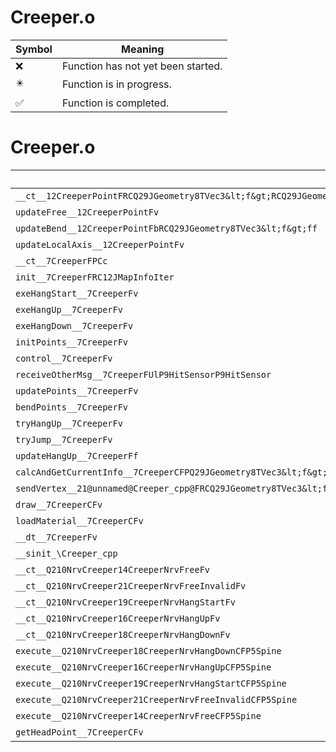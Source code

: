 # Creeper.o
| Symbol | Meaning 
| ------------- | ------------- 
| :x: | Function has not yet been started. 
| :eight_pointed_black_star: | Function is in progress. 
| :white_check_mark: | Function is completed. 


# Creeper.o
| Symbol | Decompiled? |
| ------------- | ------------- |
| `__ct__12CreeperPointFRCQ29JGeometry8TVec3&lt;f&gt;RCQ29JGeometry8TVec3&lt;f&gt;PC12CreeperPoint` | :x: |
| `updateFree__12CreeperPointFv` | :x: |
| `updateBend__12CreeperPointFbRCQ29JGeometry8TVec3&lt;f&gt;ff` | :x: |
| `updateLocalAxis__12CreeperPointFv` | :x: |
| `__ct__7CreeperFPCc` | :x: |
| `init__7CreeperFRC12JMapInfoIter` | :x: |
| `exeHangStart__7CreeperFv` | :x: |
| `exeHangUp__7CreeperFv` | :x: |
| `exeHangDown__7CreeperFv` | :x: |
| `initPoints__7CreeperFv` | :x: |
| `control__7CreeperFv` | :x: |
| `receiveOtherMsg__7CreeperFUlP9HitSensorP9HitSensor` | :x: |
| `updatePoints__7CreeperFv` | :x: |
| `bendPoints__7CreeperFv` | :x: |
| `tryHangUp__7CreeperFv` | :x: |
| `tryJump__7CreeperFv` | :x: |
| `updateHangUp__7CreeperFf` | :x: |
| `calcAndGetCurrentInfo__7CreeperCFPQ29JGeometry8TVec3&lt;f&gt;PQ29JGeometry8TVec3&lt;f&gt;` | :x: |
| `sendVertex__21@unnamed@Creeper_cpp@FRCQ29JGeometry8TVec3&lt;f&gt;RCQ29JGeometry8TVec3&lt;f&gt;RCQ29JGeometry8TVec3&lt;f&gt;ffUlff` | :x: |
| `draw__7CreeperCFv` | :x: |
| `loadMaterial__7CreeperCFv` | :x: |
| `__dt__7CreeperFv` | :x: |
| `__sinit_\Creeper_cpp` | :x: |
| `__ct__Q210NrvCreeper14CreeperNrvFreeFv` | :x: |
| `__ct__Q210NrvCreeper21CreeperNrvFreeInvalidFv` | :x: |
| `__ct__Q210NrvCreeper19CreeperNrvHangStartFv` | :x: |
| `__ct__Q210NrvCreeper16CreeperNrvHangUpFv` | :x: |
| `__ct__Q210NrvCreeper18CreeperNrvHangDownFv` | :x: |
| `execute__Q210NrvCreeper18CreeperNrvHangDownCFP5Spine` | :x: |
| `execute__Q210NrvCreeper16CreeperNrvHangUpCFP5Spine` | :x: |
| `execute__Q210NrvCreeper19CreeperNrvHangStartCFP5Spine` | :x: |
| `execute__Q210NrvCreeper21CreeperNrvFreeInvalidCFP5Spine` | :x: |
| `execute__Q210NrvCreeper14CreeperNrvFreeCFP5Spine` | :x: |
| `getHeadPoint__7CreeperCFv` | :x: |
